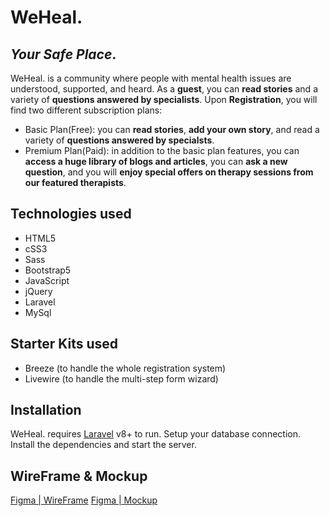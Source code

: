 # WeHeal.

## _Your Safe Place_.

WeHeal. is a community where people with mental health issues are understood, supported, and heard.
As a **guest**, you can **read stories** and a variety of **questions answered by specialists**.
Upon **Registration**, you will find two different subscription plans:

-   Basic Plan(Free): you can **read stories**, **add your own story**, and read a variety of **questions answered by specialsts**.
-   Premium Plan(Paid): in addition to the basic plan features, you can **access a huge library of blogs and articles**, you can **ask a new question**, and you will **enjoy special offers on therapy sessions from our featured therapists**.

## Technologies used

-   HTML5
-   cSS3
-   Sass
-   Bootstrap5
-   JavaScript
-   jQuery
-   Laravel
-   MySql

## Starter Kits used

-   Breeze (to handle the whole registration system)
-   Livewire (to handle the multi-step form wizard)

## Installation

WeHeal. requires [Laravel](https://laravel.com/docs/9.x) v8+ to run.
Setup your database connection.
Install the dependencies and start the server.

## WireFrame & Mockup

[Figma | WireFrame](https://www.figma.com/file/7D7scdkbtk5KnJZG9m0LeE/We-heal.-WireFrame?node-id=0%3A1&t=QyAzRGBQPMjtUZSe-1)
[Figma | Mockup](https://www.figma.com/file/FD2OOiRNDcEb8B1ZwI2v5z/We-Heal-Mockup?node-id=0%3A1&t=7cg0a05Cp1PKwVaH-1)
